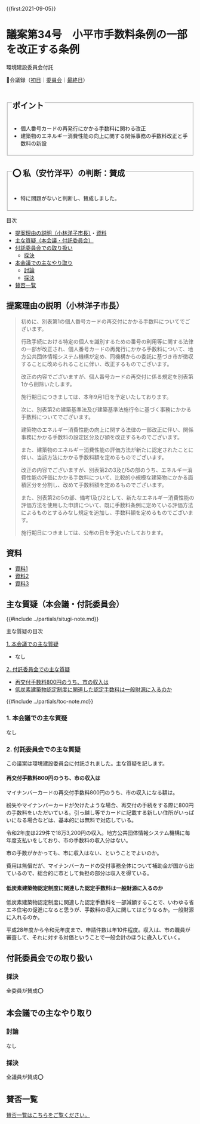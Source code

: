 {{first:2021-09-05}}

# 議案第34号　小平市手数料条例の一部を改正する条例

<i class="fa fa-gavel" aria-hidden="true"></i> 環境建設委員会付託

<p id="read-kaigiroku">📄会議録（<a href="https://ssp.kaigiroku.net/tenant/kodaira/SpMinuteView.html?council_id=1225&schedule_id=2&minute_id=230&is_search=true">初日</a>｜<a href="https://ssp.kaigiroku.net/tenant/kodaira/SpMinuteView.html?council_id=1238&schedule_id=2&minute_id=150&is_search=true">委員会</a>｜<a href="https://ssp.kaigiroku.net/tenant/kodaira/SpMinuteView.html?council_id=1225&schedule_id=6&minute_id=14&is_search=true">最終日</a>）</p>

<fieldset class="pnt">
  <legend><h2>ポイント</h2></legend>

- 個人番号カードの再発行にかかる手数料に関わる改正
- 建築物のエネルギー消費性能の向上に関する関係事務の手数料改正と手数料の新設

</fieldset>

<fieldset class="sanpi">
  <legend><h2>⭕️ 私（安竹洋平）の判断：賛成</h2></legend>

- 特に問題がないと判断し、賛成しました。

</fieldset>

<div class="toc">

目次

- [提案理由の説明（小林洋子市長）](#提案理由の説明小林洋子市長)・[資料](#資料)
- [主な質疑（本会議・付託委員会）](#主な質疑本会議付託委員会)
- [付託委員会での取り扱い](#付託委員会での取り扱い)
  - [採決](#採決)
- [本会議での主なやり取り](#本会議での主なやり取り)
  - [討論](#討論)
  - [採決](#採決-1)
- [賛否一覧](#賛否一覧)

</div>

## 提案理由の説明（小林洋子市長）
> 初めに、別表第1の個人番号カードの再交付にかかる手数料についてでございます。
> 
> 行政手続における特定の個人を識別するための番号の利用等に関する法律の一部が改正され、個人番号カードの再発行にかかる手数料について、地方公共団体情報システム機構が定め、同機構からの委託に基づき市が徴収することに改められることに伴い、改正するものでございます。
>
> 改正の内容でございますが、個人番号カードの再交付に係る規定を別表第1から削除いたします。
>
> 施行期日につきましては、本年9月1日を予定いたしております。
>
> 次に、別表第2の建築基準法及び建築基準法施行令に基づく事務にかかる手数料についてでございます。
>
> 建築物のエネルギー消費性能の向上に関する法律の一部改正に伴い、関係事務にかかる手数料の設定区分及び額を改正するものでございます。
>
> また、建築物のエネルギー消費性能の評価方法が新たに認定されたことに伴い、当該方法にかかる手数料額を定めるものでございます。
>
> 改正の内容でございますが、別表第2の3及び5の部のうち、エネルギー消費性能の評価にかかる手数料について、比較的小規模な建築物にかかる面積区分を分割し、改めて手数料額を定めるものでございます。
>
> また、別表第2の5の部、備考1及び2として、新たなエネルギー消費性能の評価方法を使用した申請について、既に手数料条例に定めている評価方法によるものとするみなし規定を追加し、手数料額を定めるものでございます。
>
> 施行期日につきましては、公布の日を予定いたしております。

## 資料
- [資料1](https://ssp.kaigiroku.net/tenant/kodaira/SpMaterial.html?tenant_id=165&power_user=false&view_years=&council_id=1228&schedule_id=82&minute_id=1&is_search=true#)
- [資料2](https://ssp.kaigiroku.net/tenant/kodaira/SpMaterial.html?tenant_id=165&power_user=false&view_years=&council_id=1228&schedule_id=82&minute_id=1&is_search=true#)
- [資料3](https://ssp.kaigiroku.net/tenant/kodaira/SpMaterial.html?tenant_id=165&power_user=false&view_years=&council_id=1228&schedule_id=82&minute_id=1&is_search=true#)


<div class="ippan-situgi">

## 主な質疑（本会議・付託委員会）
{{#include ../partials/situgi-note.md}}


<div class="toc">

主な質疑の目次

[1. 本会議での主な質疑](#1-本会議での主な質疑)

- なし

[2. 付託委員会での主な質疑](#2-付託委員会での主な質疑)

- [再交付手数料800円のうち、市の収入は](#再交付手数料800円のうち市の収入は)
- [低炭素建築物認定制度に関連した認定手数料は一般財源に入るのか](#低炭素建築物認定制度に関連した認定手数料は一般財源に入るのか)

{{#include ../partials/toc-note.md}}

</div>

### 1. 本会議での主な質疑
なし

### 2. 付託委員会での主な質疑

この議案は環境建設委員会に付託されました。主な質疑を記します。

#### 再交付手数料800円のうち、市の収入は

<div class="bln bleft yasutake" data-speaker="⭐️安竹洋平議員（一人会派の会）">

マイナンバーカードの再交付手数料800円のうち、市の収入になる額は。

</div>

<div class="bln bright" data-speaker="市民課長（山本）">

紛失やマイナンバーカードが欠けたような場合、再交付の手続をする際に800円の手数料をいただいている。引っ越し等でカードに記載する新しい住所がいっぱいになる場合などは、基本的には無料で対応している。

</div>

<div class="bln bright" data-speaker="市民課長（山本）">

令和2年度は229件で18万3,200円の収入。地方公共団体情報システム機構に毎年度支払いをしており、市の手数料の収入分はない。

</div>

<div class="bln bleft yasutake" data-speaker="⭐️安竹洋平議員（一人会派の会）">

市の手数がかかっても、市に収入はない、ということでよいのか。

</div>

<div class="bln bright" data-speaker="市民課長（山本）">

費用は無償だが、マイナンバーカードの交付事務全体について補助金が国から出ているので、総合的に市として負担の部分は収入を得ている。

</div>

#### 低炭素建築物認定制度に関連した認定手数料は一般財源に入るのか

<div class="bln bleft yasutake" data-speaker="⭐️安竹洋平議員（一人会派の会）">

低炭素建築物認定制度に関連した認定手数料を一部減額することで、いわゆる省エネ住宅の促進になると思うが、手数料の収入に関してはどうなるか。一般財源に入れるのか。

</div>

<div class="bln bright" data-speaker="市民課長（山本）">

平成28年度から令和元年度まで、申請件数は年10件程度。収入は、市の職員が審査して、それに対する対価ということで一般会計のほうに歳入していく。

</div>


</div>

## 付託委員会での取り扱い
### 採決
全委員が賛成⭕️

## 本会議での主なやり取り
### 討論
なし

### 採決
全議員が賛成⭕️

## 賛否一覧
[賛否一覧はこちらをご覧ください。](./index.md#賛否)

